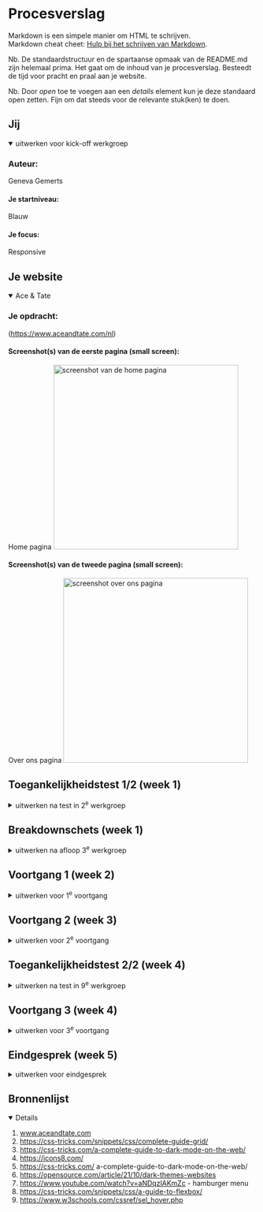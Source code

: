 # Procesverslag
Markdown is een simpele manier om HTML te schrijven.  
Markdown cheat cheet: [Hulp bij het schrijven van Markdown](https://github.com/adam-p/markdown-here/wiki/Markdown-Cheatsheet).

Nb. De standaardstructuur en de spartaanse opmaak van de README.md zijn helemaal prima. Het gaat om de inhoud van je procesverslag. Besteedt de tijd voor pracht en praal aan je website.

Nb. Door *open* toe te voegen aan een *details* element kun je deze standaard open zetten. Fijn om dat steeds voor de relevante stuk(ken) te doen.





## Jij

<details open>
  <summary>uitwerken voor kick-off werkgroep</summary>

  ### Auteur:
Geneva Gemerts

  #### Je startniveau:
  Blauw

  #### Je focus:
  Responsive
 
</details>





## Je website

<details open>
  <summary>Ace & Tate</summary>

  ### Je opdracht:
 (https://www.aceandtate.com/nl)

  #### Screenshot(s) van de eerste pagina (small screen): 
  Home pagina
  <img src="readme-images/Screenshot1.png" width="375px" alt="screenshot van de home pagina">

  #### Screenshot(s) van de tweede pagina (small screen):
Over ons pagina
<img src="readme-images/Screenshot2.jpeg" width="375px" alt="screenshot over ons pagina">

</details>



## Toegankelijkheidstest 1/2 (week 1)

<details>
  <summary>uitwerken na test in 2<sup>e</sup> werkgroep</summary>

  ### Bevindingen
  Lijst met je bevindingen die in de test naar voren kwamen:

</details>



## Breakdownschets (week 1)

<details>
  <summary>uitwerken na afloop 3<sup>e</sup> werkgroep</summary>

  ### wellicht nog een dynamisch deel (bijv filter): 
  <img src="readme-images/Breakdown schets (1).png" width="375px" alt="breakdown van nog een dynamisch deel">

</details>





## Voortgang 1 (week 2)

<details>
  <summary>uitwerken voor 1<sup>e</sup> voortgang</summary>

  ### Stand van zaken
  hier dit ging goed & dit was lastig (neem ook screenshots op van delen van je website en code)


  ### Agenda voor meeting


- Hoe maak je via je cursor een custom afbeelding
- Hoe laat ik alle items zien in mijn drop down menu
- Is de navigatie goed opgebouwd?
- Hoe Krijg ik een drop down menu als je over de tekst hovert in de navigatie,\

  ### Verslag van meeting
 Mijn html structuur klopte niet helemaal. En ik moest goed opletten op typfouten van tags of dat ik dingen niet netjes afsloot.
- ...

</details>





## Voortgang 2 (week 3)

<details>
  <summary>uitwerken voor 2<sup>e</sup> voortgang</summary>

  ### Stand van zaken



  ### Agenda voor meeting
  samen met je groepje opstellen

- Vraag over de navigatie die verspringt
  - Tabellen, sommige hebben een extra kolom nodig.
  - Hoe maak ik een carrousel?
  - Hoe geef je een iframe vormgeving
  - Hoe werkt het met een navigatiebar die responsive is die een deel wel laat zien en een ander deel verwerkt in de hamburger menu



  ### Verslag van meeting
   Ik heb geleerd dat je meerdere navigaties in de html mag maken. In mijn geval 3.
  Voor elk stukje heb je een afmeting en dit doe je door middel van media queries 

  <img src="readme-images/PHOTO-2024-10-03-17-48-14 2.jpg" width="375px" alt="In de les een schets gemaakt">




</details>





## Toegankelijkheidstest 2/2 (week 4)

<details>
  <summary>uitwerken na test in 9<sup>e</sup> werkgroep</summary>

  ### Bevindingen
  Lijst met je bevindingen die in de test naar voren kwamen (geef ook aan wat er verbeterd is): Tijdens het onderzoek naar de toegankelijkheid van de website van Ace & Tate ontdekte ik dat er enkele belangrijke verbeterpunten zijn om te voldoen aan de webtoegankelijkheidsnormen (zoals WCAG). Hoewel de basisfunctionaliteit over het algemeen werkt, zijn er obstakels voor gebruikers met beperkingen. Zo ontbreken er bijvoorbeeld beschrijvende alt-teksten bij sommige afbeeldingen, waardoor gebruikers die screenreaders gebruiken moeite hebben om de inhoud te begrijpen. Ook was het besturen met de screenreader niet heel duidelijk.



</details>





## Voortgang 3 (week 4)

<details>
  <summary>uitwerken voor 3<sup>e</sup> voortgang</summary>

  ### Stand van zaken


  ### Agenda voor meeting

- Vragen over hoe ik over een link hover en er een afbeelding te voorschijnkomt.
- Vragen over de footer, hoe deel ik deze in voor desktop?
- Grid gebruiken voor de bestsellers section? 

  

  ### Verslag van meeting
  
- Uittekenen van een grid helpt bij het proces van waar plaats ik ergens. 
 <img src="readme-images/IMG_1332.HEIC" width="375px" alt="In de les een schets gemaakt">


 ### Laatste meeting

 



</details>





## Eindgesprek (week 5)

<details>
  <summary>uitwerken voor eindgesprek</summary>

  ### Je uitkomst - karakteristiek screenshots:
<img src="readme-images/Schermafbeelding 2024-11-19 om 23.36.42.png" width="375px" alt="screenshot desktop nav">
<img src="readme-images/Schermafbeelding 2024-11-19 om 23.36.54.png" width="375px" alt="screenshot section 4">

<img src="readme-images/Schermafbeelding 2024-11-19 om 23.37.27.png" width="375px" alt="screenshot section nieuw">

<img src="readme-images/Schermafbeelding 2024-11-19 om 23.37.35.png" width="375px" alt="screenshot">

<img src="readme-images/Schermafbeelding 2024-11-19 om 23.38.12.png" width="375px" alt="screenshot">
<img src="readme-images/Schermafbeelding 2024-11-19 om 23.39.56.png" width="375px" alt="screenshot">

<img src="readme-images/Schermafbeelding 2024-11-19 om 23.41.46.png" width="375px" alt="screenshot home darkmode">

<img src="readme-images/Schermafbeelding 2024-11-19 om 23.41.55.png" width="375px" alt="Iscreenshot darkmode pagina 2">

<img src="readme-images/Schermafbeelding 2024-11-19 om 23.42.08.png" width="375px" alt="screenshot darkmode">

  ### Dit ging goed/Heb ik geleerd: 
  Korte omschrijving met plaatjes

  <img src="readme-images/dummy-plaatje.jpg" width="375px" alt="top">


  ### Dit was lastig/Is niet gelukt:

<img src="readme-images/Menu naast logo.png" width="375px" alt="screenshot hamburger menu">

Het is mij niet gelukt om de hamburger menu naast het logo te plaatsen.


 ### Laatste eindgesprek

 Het vak frontend vond ik een pittig vak. Ik wilde heel graag het vak halen. Hierdoor heb ik er veel tijd aan besteed. Ik begreep dingen niet altijd even goed, doordat  ik eigenlijk "teveel code" schreef. Ik wist niet helemaal waar het fout ging als iets niet werkte. Ik heb bijvoorbeeld van de docent geleerd hoe ik doormiddel van inspecteren kan zien in de browser of iets overbodige regels zijn en hoe ik kan kijken hoe ik mijn code kan opschonen. Ik had zoveel dubbele regels of overbodige elementen in mijn css staan. Waardoor sommige elementen dan gewoon niet werkte. 

  Verder heb ik aanpassingen gedaan aan het menu wat mij eerst niet gelukt was.


  <img src="readme-images/Ingeklapt menu.png" alt="navigatie">

   <img src="readme-images/Screenshot_menu_ipad.png" alt="uitgeklapt hamburgermenu">
  


  <img src="readme-images/Screenshot_menu.png" alt="uitgeklapt hamburgermenu">

  





   <img src="readme-images/Ingeklapt menu.png" alt="uitgeklapt hamburgermenu">


 Ik merkte dat ik bepaalde dingen met flexbox wilde oplosssen maar dit eigenlijk veel beter met een grid kon doen. Hierdoor ging ik tekst over afbeeldingen overlappen doormiddel van padding margin. Hierdoor was dit niet handig en responsive. Ik had voor ieder formaat een afbeelding met flexbox en dan de tekst erover heen met een hele grote margin en padding. Deze heb ik nu aangepast naar een grid.
 Ik heb geleerd door een grid uit te tekenen. Zo leerde ik hoe ik de elementen in een grid moest positioneren. Door het tellen van in welk kolom en ele rijen de elementen moesten staan.

  <img src="readme-images/Grid homepage.png" width="375px" alt="grid homepage">

   <img src="readme-images/Grid over ons.png" width="375px" alt="grid over ons">

  
  Ik merkte dat ik weinig overzicht had in mijn code. Ik heb extra css pagina's gemaakt. Een css pagina die over de algemene lay out gaat en eentje die bij de verschillende pagina's hoorde in dit geval Home en over ons pagina. Zo had ik meer overzicht wat waarvoor was bedoeld. Verder heb ik geleerd hoe ik met custom properties moest werken. Ik heb bijvoorbeeld. 

  Ik heb in de root: alle kleuren juiste benamingen gegeven. Dit hielp mij de kleuren makkelijk terug te vinden als ik (var) in de css gebruikte.

  <img src="readme-images/Customproperties.png" width="375px" alt="grid over ons">

  <img src="readme-images/Darkmode.png" width="375px" alt="grid over ons">


  Voor responsiviteit heb ik geleerd hoe ik @media (width > )  iets kan instellen voor responsiviteit. Eerst klein beginnen en dan groot !!!!!!

  Omdat ik de code iets meer begrijp ben ik het iets leuker gaan vinden. Ik merkte dat ik in paniek raakte zodra iets niet werkte. Maar sinds de docent heeft laten zien hoe ik code kan opschonen kan ik zelf ook sneller zien waardoor iets niet werkt dus geen rede voor paniek meer!

  
  


</details>





## Bronnenlijst

<details open>

  1. www.aceandtate.com
  2. https://css-tricks.com/snippets/css/complete-guide-grid/
  3. https://css-tricks.com/a-complete-guide-to-dark-mode-on-the-web/ 
  4. https://icons8.com/ 
  5. https://css-tricks.com/
  a-complete-guide-to-dark-mode-on-the-web/
  6. https://opensource.com/article/21/10/dark-themes-websites 
  8. https://www.youtube.com/watch?v=aNDqzlAKmZc - hamburger menu
  9. https://css-tricks.com/snippets/css/a-guide-to-flexbox/
  10. https://www.w3schools.com/cssref/sel_hover.php

</details>


